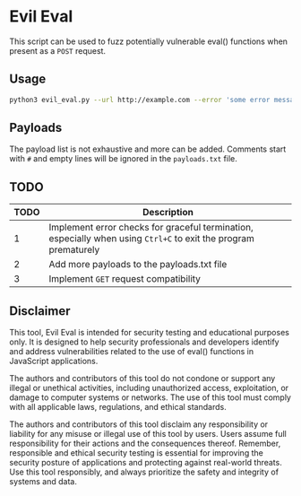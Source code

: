 # Evil Eval

This script can be used to fuzz potentially vulnerable eval() functions when present as a `POST` request.

## Usage

~~~bash
python3 evil_eval.py --url http://example.com --error 'some error message' --json-key key_name
~~~

## Payloads

The payload list is not exhaustive and more can be added. Comments start with `#` and empty lines will be ignored in the `payloads.txt` file.

## TODO

TODO | Description
---- | -----------
1 | Implement error checks for graceful termination, especially when using `Ctrl+C` to exit the program prematurely
2 | Add more payloads to the payloads.txt file
3 | Implement `GET` request compatibility

## Disclaimer

This tool, Evil Eval is intended for security testing and educational purposes only. It is designed to help security professionals and developers identify and address vulnerabilities related to the use of eval() functions in JavaScript applications.

The authors and contributors of this tool do not condone or support any illegal or unethical activities, including unauthorized access, exploitation, or damage to computer systems or networks. The use of this tool must comply with all applicable laws, regulations, and ethical standards.

The authors and contributors of this tool disclaim any responsibility or liability for any misuse or illegal use of this tool by users. Users assume full responsibility for their actions and the consequences thereof.
Remember, responsible and ethical security testing is essential for improving the security posture of applications and protecting against real-world threats. Use this tool responsibly, and always prioritize the safety and integrity of systems and data.
